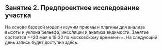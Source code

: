 ## Занятие 2. Предпроектное исследование участка

На основе базовой модели изучим приемы и плагины для анализа высоты и уклона рельефа, инсоляции и анализа видимости. Занятие  состоится ==20 мая в 19:30 по московскому времени==. На следующий день запись будет доступна здесь.